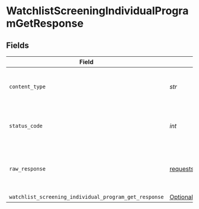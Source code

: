 # WatchlistScreeningIndividualProgramGetResponse


## Fields

| Field                                                                                                                                            | Type                                                                                                                                             | Required                                                                                                                                         | Description                                                                                                                                      |
| ------------------------------------------------------------------------------------------------------------------------------------------------ | ------------------------------------------------------------------------------------------------------------------------------------------------ | ------------------------------------------------------------------------------------------------------------------------------------------------ | ------------------------------------------------------------------------------------------------------------------------------------------------ |
| `content_type`                                                                                                                                   | *str*                                                                                                                                            | :heavy_check_mark:                                                                                                                               | HTTP response content type for this operation                                                                                                    |
| `status_code`                                                                                                                                    | *int*                                                                                                                                            | :heavy_check_mark:                                                                                                                               | HTTP response status code for this operation                                                                                                     |
| `raw_response`                                                                                                                                   | [requests.Response](https://requests.readthedocs.io/en/latest/api/#requests.Response)                                                            | :heavy_check_mark:                                                                                                                               | Raw HTTP response; suitable for custom response parsing                                                                                          |
| `watchlist_screening_individual_program_get_response`                                                                                            | [Optional[components.WatchlistScreeningIndividualProgramGetResponse]](../../models/components/watchlistscreeningindividualprogramgetresponse.md) | :heavy_minus_sign:                                                                                                                               | OK                                                                                                                                               |